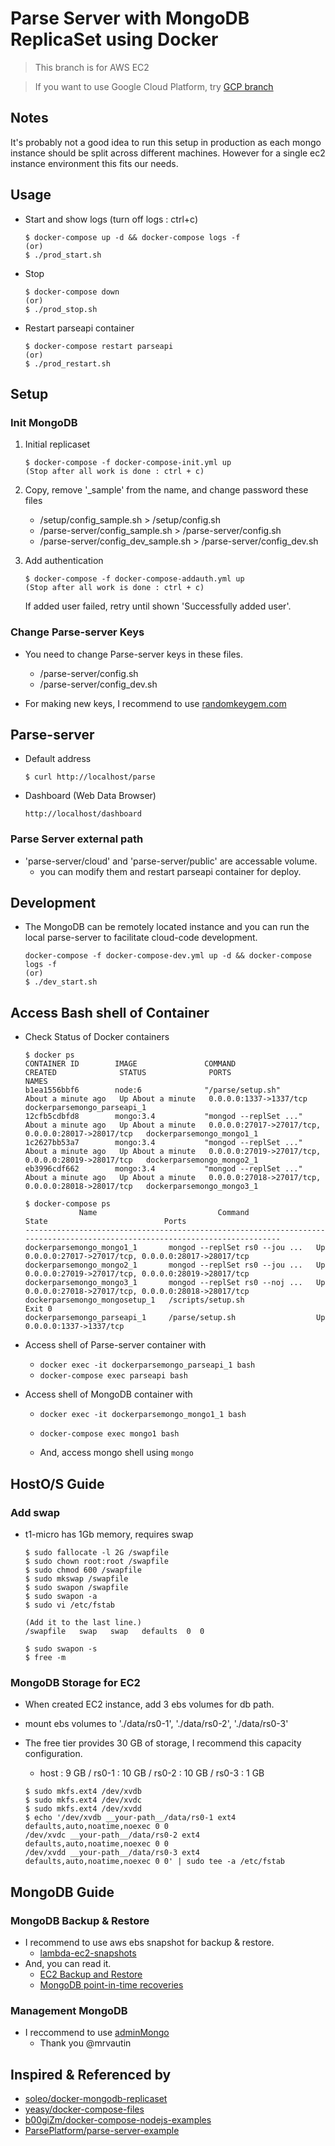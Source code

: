 Parse Server with MongoDB ReplicaSet using Docker
=============================

> This branch is for AWS EC2

> If you want to use Google Cloud Platform, try [GCP branch](https://github.com/gimdongwoo/docker-parse-mongo/tree/gcp)


## Notes

It's probably not a good idea to run this setup in production as each mongo instance should be split across different machines. However for a single ec2 instance environment this fits our needs.


## Usage

- Start and show logs (turn off logs : ctrl+c)

	```console
	$ docker-compose up -d && docker-compose logs -f
	(or)
	$ ./prod_start.sh
	```

- Stop

	```console
	$ docker-compose down
	(or)
	$ ./prod_stop.sh
	```

- Restart parseapi container

	```console
	$ docker-compose restart parseapi
	(or)
	$ ./prod_restart.sh
	```

## Setup

### Init MongoDB

1. Initial replicaset

	```console
	$ docker-compose -f docker-compose-init.yml up
	(Stop after all work is done : ctrl + c)
	```

2. Copy, remove '_sample' from the name, and change password these files
	- /setup/config_sample.sh > /setup/config.sh
	- /parse-server/config_sample.sh > /parse-server/config.sh
	- /parse-server/config_dev_sample.sh > /parse-server/config_dev.sh

3. Add authentication

	```console
	$ docker-compose -f docker-compose-addauth.yml up
	(Stop after all work is done : ctrl + c)
	```
	If added user failed, retry until shown 'Successfully added user'.

### Change Parse-server Keys

- You need to change Parse-server keys in these files.
	- /parse-server/config.sh
	- /parse-server/config_dev.sh

- For making new keys, I recommend to use [randomkeygem.com](http://randomkeygen.com/)


## Parse-server

- Default address

	```console
	$ curl http://localhost/parse
	```

- Dashboard (Web Data Browser)

	```console
	http://localhost/dashboard
	```


### Parse Server external path
- 'parse-server/cloud' and 'parse-server/public' are accessable volume.
	- you can modify them and restart parseapi container for deploy.


## Development

- The MongoDB can be remotely located instance and you can run the local parse-server to facilitate cloud-code development.

	```console
	docker-compose -f docker-compose-dev.yml up -d && docker-compose logs -f
	(or)
	$ ./dev_start.sh
	```


## Access Bash shell of Container

- Check Status of Docker containers

	```console
	$ docker ps
	CONTAINER ID        IMAGE               COMMAND                  CREATED              STATUS              PORTS                                                NAMES
	b1ea1556bbf6        node:6              "/parse/setup.sh"        About a minute ago   Up About a minute   0.0.0.0:1337->1337/tcp                               dockerparsemongo_parseapi_1
	12cfb5cdbfd8        mongo:3.4           "mongod --replSet ..."   About a minute ago   Up About a minute   0.0.0.0:27017->27017/tcp, 0.0.0.0:28017->28017/tcp   dockerparsemongo_mongo1_1
	1c2627bb53a7        mongo:3.4           "mongod --replSet ..."   About a minute ago   Up About a minute   0.0.0.0:27019->27017/tcp, 0.0.0.0:28019->28017/tcp   dockerparsemongo_mongo2_1
	eb3996cdf662        mongo:3.4           "mongod --replSet ..."   About a minute ago   Up About a minute   0.0.0.0:27018->27017/tcp, 0.0.0.0:28018->28017/tcp   dockerparsemongo_mongo3_1
	```

	```console
	$ docker-compose ps
	            Name                           Command               State                          Ports                        
	----------------------------------------------------------------------------------------------------------------------------
	dockerparsemongo_mongo1_1       mongod --replSet rs0 --jou ...   Up       0.0.0.0:27017->27017/tcp, 0.0.0.0:28017->28017/tcp
	dockerparsemongo_mongo2_1       mongod --replSet rs0 --jou ...   Up       0.0.0.0:27019->27017/tcp, 0.0.0.0:28019->28017/tcp
	dockerparsemongo_mongo3_1       mongod --replSet rs0 --noj ...   Up       0.0.0.0:27018->27017/tcp, 0.0.0.0:28018->28017/tcp
	dockerparsemongo_mongosetup_1   /scripts/setup.sh                Exit 0                                                      
	dockerparsemongo_parseapi_1     /parse/setup.sh                  Up       0.0.0.0:1337->1337/tcp
	```

* Access shell of Parse-server container with
	* `docker exec -it dockerparsemongo_parseapi_1 bash`
	* `docker-compose exec parseapi bash`

* Access shell of MongoDB container with
	* `docker exec -it dockerparsemongo_mongo1_1 bash`
	* `docker-compose exec mongo1 bash`

	* And, access mongo shell using `mongo`


## HostO/S Guide

### Add swap

- t1-micro has 1Gb memory, requires swap

	```console
	$ sudo fallocate -l 2G /swapfile
	$ sudo chown root:root /swapfile
	$ sudo chmod 600 /swapfile
	$ sudo mkswap /swapfile	
	$ sudo swapon /swapfile
	$ sudo swapon -a
	$ sudo vi /etc/fstab
	
	(Add it to the last line.)
	/swapfile   swap   swap   defaults  0  0
	
	$ sudo swapon -s
	$ free -m
	```

### MongoDB Storage for EC2

- When created EC2 instance, add 3 ebs volumes for db path.
- mount ebs volumes to './data/rs0-1', './data/rs0-2', './data/rs0-3'
- The free tier provides 30 GB of storage, I recommend this capacity configuration.
	- host : 9 GB / rs0-1 : 10 GB / rs0-2 : 10 GB / rs0-3 : 1 GB

	```console
	$ sudo mkfs.ext4 /dev/xvdb
	$ sudo mkfs.ext4 /dev/xvdc
	$ sudo mkfs.ext4 /dev/xvdd
	$ echo '/dev/xvdb __your-path__/data/rs0-1 ext4 defaults,auto,noatime,noexec 0 0
	/dev/xvdc __your-path__/data/rs0-2 ext4 defaults,auto,noatime,noexec 0 0
	/dev/xvdd __your-path__/data/rs0-3 ext4 defaults,auto,noatime,noexec 0 0' | sudo tee -a /etc/fstab
	```


## MongoDB Guide

### MongoDB Backup & Restore

- I recommend to use aws ebs snapshot for backup & restore.
	- [lambda-ec2-snapshots](https://github.com/jveldboom/lambda-ec2-snapshots)
- And, you can read it.
	- [EC2 Backup and Restore](https://docs.mongodb.com/ecosystem/tutorial/backup-and-restore-mongodb-on-amazon-ec2/)
	- [MongoDB point-in-time recoveries](https://medium.freecodecamp.com/mongodb-point-in-time-recoveries-or-how-we-saved-600-dollars-a-month-and-got-a-better-backup-55466b7d714#.52l8cu4cv)


### Management MongoDB

- I reccommend to use [adminMongo](https://github.com/mrvautin/adminMongo)
	- Thank you @mrvautin


## Inspired & Referenced by
- [soleo/docker-mongodb-replicaset](https://github.com/soleo/docker-mongodb-replicaset)
- [yeasy/docker-compose-files](https://github.com/yeasy/docker-compose-files)
- [b00giZm/docker-compose-nodejs-examples](https://github.com/b00giZm/docker-compose-nodejs-examples/tree/master/05-nginx-express-redis-nodemon)
- [ParsePlatform/parse-server-example](https://github.com/ParsePlatform/parse-server-example)
